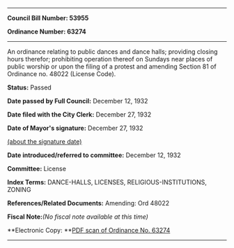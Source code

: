 

********

**Council Bill Number: 53955**
   
**Ordinance Number: 63274**
********

 An ordinance relating to public dances and dance halls; providing closing hours therefor; prohibiting operation thereof on Sundays near places of public worship or upon the filing of a protest and amending Section 81 of Ordinance no. 48022 (License Code).

**Status:** Passed
   
**Date passed by Full Council:** December 12, 1932
   
**Date filed with the City Clerk:** December 27, 1932
   
**Date of Mayor's signature:** December 27, 1932
   
[(about the signature date)](/~public/approvaldate.htm)
   
   
   
**Date introduced/referred to committee:** December 12, 1932
   
**Committee:** License
   
   
**Index Terms:** DANCE-HALLS, LICENSES, RELIGIOUS-INSTITUTIONS, ZONING

**References/Related Documents:** Amending: Ord 48022

**Fiscal Note:**_(No fiscal note available at this time)_

**Electronic Copy: **[PDF scan of Ordinance No. 63274](/~archives/Ordinances/Ord_63274.pdf)

********

